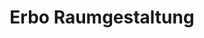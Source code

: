 ---
title: "Erbo Raumgestaltung"
url: /schneverdingen/erbo-raumgestaltung/
shop: Raumausstattung
---
